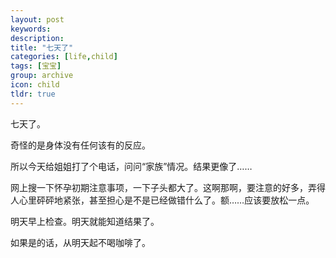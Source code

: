 ```yaml
---
layout: post
keywords: 
description: 
title: "七天了"
categories: [life,child]
tags: [宝宝]
group: archive
icon: child
tldr: true
---
```


七天了。

奇怪的是身体没有任何该有的反应。

所以今天给姐姐打了个电话，问问“家族”情况。结果更像了……

网上搜一下怀孕初期注意事项，一下子头都大了。这啊那啊，要注意的好多，弄得人心里砰砰地紧张，甚至担心是不是已经做错什么了。额……应该要放松一点。


明天早上检查。明天就能知道结果了。

如果是的话，从明天起不喝咖啡了。

